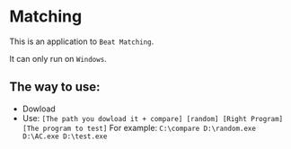 # Matching

This is an application to `Beat Matching`.

It can only run on `Windows`.

## The way to use:
- Dowload
- Use:
  `[The path you dowload it + compare] [random] [Right Program] [The program to test]`
  For example:
  `C:\compare D:\random.exe D:\AC.exe D:\test.exe`
